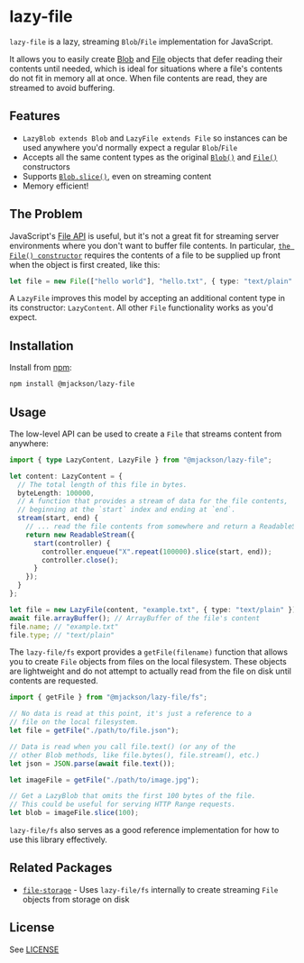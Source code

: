 # lazy-file

`lazy-file` is a lazy, streaming `Blob`/`File` implementation for JavaScript.

It allows you to easily create [Blob](https://developer.mozilla.org/en-US/docs/Web/API/Blob) and [File](https://developer.mozilla.org/en-US/docs/Web/API/File) objects that defer reading their contents until needed, which is ideal for situations where a file's contents do not fit in memory all at once. When file contents are read, they are streamed to avoid buffering.

## Features

- `LazyBlob extends Blob` and `LazyFile extends File` so instances can be used anywhere you'd normally expect a regular `Blob`/`File`
- Accepts all the same content types as the original [`Blob()`](https://developer.mozilla.org/en-US/docs/Web/API/Blob/Blob) and [`File()`](https://developer.mozilla.org/en-US/docs/Web/API/File/File) constructors
- Supports [`Blob.slice()`](https://developer.mozilla.org/en-US/docs/Web/API/Blob/slice), even on streaming content
- Memory efficient!

## The Problem

JavaScript's [File API](https://developer.mozilla.org/en-US/docs/Web/API/File) is useful, but it's not a great fit for streaming server environments where you don't want to buffer file contents. In particular, [`the File() constructor`](https://developer.mozilla.org/en-US/docs/Web/API/File/File) requires the contents of a file to be supplied up front when the object is first created, like this:

```ts
let file = new File(["hello world"], "hello.txt", { type: "text/plain" });
```

A `LazyFile` improves this model by accepting an additional content type in its constructor: `LazyContent`. All other `File` functionality works as you'd expect.

## Installation

Install from [npm](https://www.npmjs.com/):

```sh
npm install @mjackson/lazy-file
```

## Usage

The low-level API can be used to create a `File` that streams content from anywhere:

```ts
import { type LazyContent, LazyFile } from "@mjackson/lazy-file";

let content: LazyContent = {
  // The total length of this file in bytes.
  byteLength: 100000,
  // A function that provides a stream of data for the file contents,
  // beginning at the `start` index and ending at `end`.
  stream(start, end) {
    // ... read the file contents from somewhere and return a ReadableStream
    return new ReadableStream({
      start(controller) {
        controller.enqueue("X".repeat(100000).slice(start, end));
        controller.close();
      }
    });
  }
};

let file = new LazyFile(content, "example.txt", { type: "text/plain" });
await file.arrayBuffer(); // ArrayBuffer of the file's content
file.name; // "example.txt"
file.type; // "text/plain"
```

The `lazy-file/fs` export provides a `getFile(filename)` function that allows you to create `File` objects from files on the local filesystem. These objects are lightweight and do not attempt to actually read from the file on disk until contents are requested.

```ts
import { getFile } from "@mjackson/lazy-file/fs";

// No data is read at this point, it's just a reference to a
// file on the local filesystem.
let file = getFile("./path/to/file.json");

// Data is read when you call file.text() (or any of the
// other Blob methods, like file.bytes(), file.stream(), etc.)
let json = JSON.parse(await file.text());

let imageFile = getFile("./path/to/image.jpg");

// Get a LazyBlob that omits the first 100 bytes of the file.
// This could be useful for serving HTTP Range requests.
let blob = imageFile.slice(100);
```

`lazy-file/fs` also serves as a good reference implementation for how to use this library effectively.

## Related Packages

- [`file-storage`](https://github.com/mjackson/file-storage) - Uses `lazy-file/fs` internally to create streaming `File` objects from storage on disk

## License

See [LICENSE](https://github.com/mjackson/lazy-file/blob/main/LICENSE)
